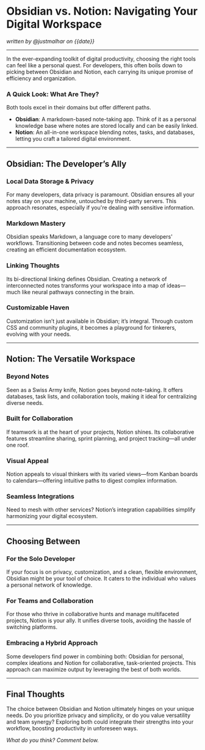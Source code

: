 # Obsidian vs. Notion: Navigating Your Digital Workspace

*written by @justmalhar on {{date}}*

---

In the ever-expanding toolkit of digital productivity, choosing the right tools can feel like a personal quest. For developers, this often boils down to picking between Obsidian and Notion, each carrying its unique promise of efficiency and organization.

### A Quick Look: What Are They?

Both tools excel in their domains but offer different paths.

- **Obsidian**: A markdown-based note-taking app. Think of it as a personal knowledge base where notes are stored locally and can be easily linked.
- **Notion**: An all-in-one workspace blending notes, tasks, and databases, letting you craft a tailored digital environment.

---

## Obsidian: The Developer’s Ally

### Local Data Storage & Privacy

For many developers, data privacy is paramount. Obsidian ensures all your notes stay on your machine, untouched by third-party servers. This approach resonates, especially if you're dealing with sensitive information.

### Markdown Mastery

Obsidian speaks Markdown, a language core to many developers' workflows. Transitioning between code and notes becomes seamless, creating an efficient documentation ecosystem.

### Linking Thoughts

Its bi-directional linking defines Obsidian. Creating a network of interconnected notes transforms your workspace into a map of ideas—much like neural pathways connecting in the brain.

### Customizable Haven

Customization isn’t just available in Obsidian; it’s integral. Through custom CSS and community plugins, it becomes a playground for tinkerers, evolving with your needs.

---

## Notion: The Versatile Workspace

### Beyond Notes

Seen as a Swiss Army knife, Notion goes beyond note-taking. It offers databases, task lists, and collaboration tools, making it ideal for centralizing diverse needs.

### Built for Collaboration

If teamwork is at the heart of your projects, Notion shines. Its collaborative features streamline sharing, sprint planning, and project tracking—all under one roof.

### Visual Appeal

Notion appeals to visual thinkers with its varied views—from Kanban boards to calendars—offering intuitive paths to digest complex information.

### Seamless Integrations

Need to mesh with other services? Notion’s integration capabilities simplify harmonizing your digital ecosystem.

---

## Choosing Between

### For the Solo Developer

If your focus is on privacy, customization, and a clean, flexible environment, Obsidian might be your tool of choice. It caters to the individual who values a personal network of knowledge.

### For Teams and Collaboration

For those who thrive in collaborative hunts and manage multifaceted projects, Notion is your ally. It unifies diverse tools, avoiding the hassle of switching platforms.

### Embracing a Hybrid Approach

Some developers find power in combining both: Obsidian for personal, complex ideations and Notion for collaborative, task-oriented projects. This approach can maximize output by leveraging the best of both worlds.

---

## Final Thoughts

The choice between Obsidian and Notion ultimately hinges on your unique needs. Do you prioritize privacy and simplicity, or do you value versatility and team synergy? Exploring both could integrate their strengths into your workflow, boosting productivity in unforeseen ways.

*What do you think? Comment below.*